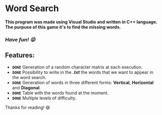 # Word Search

**This program was made using Visual Studio and written in C++ language. The purpuse of this game it's to find the missing words.** 
### ***Have fun! :stuck_out_tongue_winking_eye:*** 


## Features:

- **`DONE`** Generation of a random character matrix at each execution.
- **`DONE`** Possibility to write in the ***.txt*** the words that we want to appear in the word search.
- **`DONE`** Generation of words in three different forms: **Vertical**, **Horizontal** and **Diagonal**.
- **`DONE`** Table with the words found at the moment.
- **`DONE`** Multiple levels of difficulty.

Thanks for reading! :smile:
